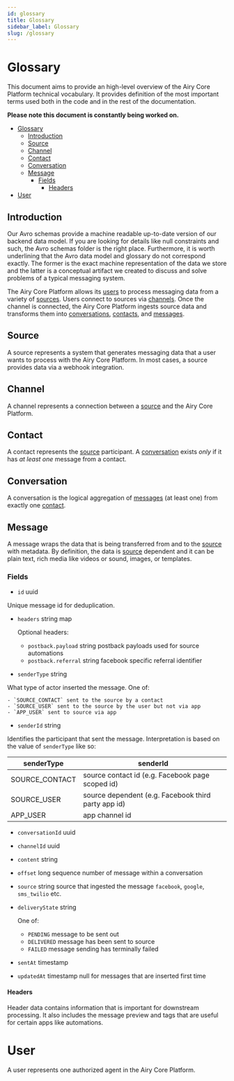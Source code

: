 ```yaml
---
id: glossary
title: Glossary
sidebar_label: Glossary
slug: /glossary
---
```


# Glossary

This document aims to provide an high-level overview of the Airy Core Platform
technical vocabulary. It provides definition of the most important terms used
both in the code and in the rest of the documentation.

**Please note this document is constantly being worked on.**

- [Glossary](#glossary)
  - [Introduction](#introduction)
  - [Source](#source)
  - [Channel](#channel)
  - [Contact](#contact)
  - [Conversation](#conversation)
  - [Message](#message)
    - [Fields](#fields)
      - [Headers](#headers)
- [User](#user)

## Introduction

Our Avro schemas provide a machine readable up-to-date version
of our backend data model. If you are looking for details like null constraints
and such, the Avro schemas folder is the right place. Furthermore, it is worth
underlining that the Avro data model and glossary do not correspond exactly. The
former is the exact machine representation of the data we store and the latter
is a conceptual artifact we created to discuss and solve problems of a typical
messaging system.

The Airy Core Platform allows its [users](#user) to process messaging data from
a variety of [sources](#source). Users connect to sources via
[channels](#channel). Once the channel is connected, the Airy Core Platform
ingests source data and transforms them into [conversations](#conversation),
[contacts](#contact), and [messages](#message).

## Source

A source represents a system that generates messaging data that a user wants
to process with the Airy Core Platform. In most cases, a source provides data via a
webhook integration.

## Channel

A channel represents a connection between a [source](#source) and the Airy Core Platform.

## Contact

A contact represents the [source](#source) participant. A
[conversation](#conversation) exists *only* if it has *at least one* message
from a contact.

## Conversation

A conversation is the logical aggregation of [messages](#message) (at least one) from
exactly one [contact](#contact).

## Message

A message wraps the data that is being transferred from and to the
[source](#source) with metadata. By definition, the data is [source](#source)
dependent and it can be plain text, rich media like videos or sound, images, or
templates.

### Fields

- `id` uuid

Unique message id for deduplication.

- `headers` string map

    Optional headers:

    - `postback.payload` string postback payloads used for source automations
    - `postback.referral` string facebook specific referral identifier

- `senderType` string

What type of actor inserted the message. One of:

    - `SOURCE_CONTACT` sent to the source by a contact
    - `SOURCE_USER` sent to the source by the user but not via app
    - `APP_USER` sent to source via app

- `senderId` string

Identifies the participant that sent the message. Interpretation is based on the value of `senderType` like so:

| senderType     | senderId                                            |
| -------------- | --------------------------------------------------- |
| SOURCE_CONTACT | source contact id (e.g. Facebook page scoped id)    |
| SOURCE_USER    | source dependent (e.g. Facebook third party app id) |
| APP_USER       | app channel id                                      |


- `conversationId` uuid

- `channelId` uuid

- `content` string

- `offset` long sequence number of message within a conversation

- `source` string source that ingested the message `facebook`, `google`, `sms_twilio` etc.

- `deliveryState` string

    One of:

    - `PENDING` message to be sent out
    - `DELIVERED` message has been sent to source
    - `FAILED` message sending has terminally failed

- `sentAt` timestamp

- `updatedAt` timestamp null for messages that are inserted first time


#### Headers 

Header data contains information that is important for downstream processing. It
also includes the message preview and tags that are useful for certain apps like
automations.


# User

A user represents one authorized agent in the Airy Core Platform. 
